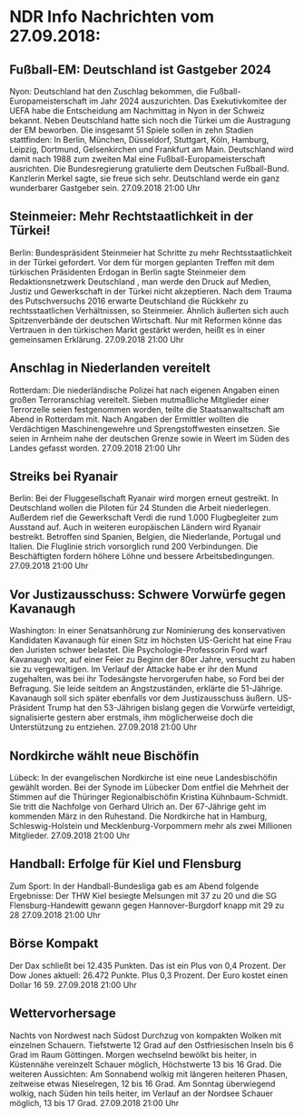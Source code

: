 # NDR Info Nachrichten vom 27.09.2018:


## Fußball-EM: Deutschland ist Gastgeber 2024
Nyon: Deutschland hat den Zuschlag bekommen, die Fußball-Europameisterschaft im Jahr 2024 auszurichten. Das Exekutivkomitee der UEFA habe die Entscheidung am Nachmittag in Nyon in der Schweiz bekannt. Neben Deutschland hatte sich noch die Türkei um die Austragung der EM beworben. Die insgesamt 51 Spiele sollen in zehn Stadien stattfinden: In Berlin, München, Düsseldorf, Stuttgart, Köln, Hamburg, Leipzig, Dortmund, Gelsenkirchen und Frankfurt am Main. Deutschland wird damit nach 1988 zum zweiten Mal eine Fußball-Europameisterschaft ausrichten. Die Bundesregierung gratulierte dem Deutschen Fußball-Bund. Kanzlerin Merkel sagte, sie freue sich sehr. Deutschland werde ein ganz wunderbarer Gastgeber sein. 27.09.2018 21:00 Uhr 

## Steinmeier: Mehr Rechtstaatlichkeit in der Türkei!
Berlin: Bundespräsident Steinmeier hat Schritte zu mehr Rechtsstaatlichkeit in der Türkei gefordert. Vor dem für morgen geplanten Treffen mit dem türkischen Präsidenten Erdogan in Berlin sagte Steinmeier dem Redaktionsnetzwerk Deutschland , man werde den Druck auf Medien, Justiz und Gewerkschaft in der Türkei nicht akzeptieren. Nach dem Trauma des Putschversuchs 2016 erwarte Deutschland die Rückkehr zu rechtsstaatlichen Verhältnissen, so Steinmeier. Ähnlich äußerten sich auch Spitzenverbände der deutschen Wirtschaft. Nur mit Reformen könne das Vertrauen in den türkischen Markt gestärkt werden, heißt es in einer gemeinsamen Erklärung. 27.09.2018 21:00 Uhr 

## Anschlag in Niederlanden vereitelt
Rotterdam: Die niederländische Polizei hat nach eigenen Angaben einen großen Terroranschlag vereitelt. Sieben mutmaßliche Mitglieder einer Terrorzelle seien festgenommen worden, teilte die Staatsanwaltschaft am Abend in Rotterdam mit. Nach Angaben der Ermittler wollten die Verdächtigen Maschinengewehre und Sprengstoffwesten einsetzen. Sie seien in Arnheim nahe der deutschen Grenze sowie in Weert im Süden des Landes gefasst worden. 27.09.2018 21:00 Uhr 

## Streiks bei Ryanair
Berlin: Bei der Fluggesellschaft Ryanair wird morgen erneut gestreikt. In Deutschland wollen die Piloten für 24 Stunden die Arbeit niederlegen. Außerdem rief die Gewerkschaft Verdi die rund 1.000 Flugbegleiter zum Ausstand auf. Auch in weiteren europäischen Ländern wird Ryanair bestreikt. Betroffen sind Spanien, Belgien, die Niederlande, Portugal und Italien. Die Fluglinie strich vorsorglich rund 200 Verbindungen. Die Beschäftigten fordern höhere Löhne und bessere Arbeitsbedingungen. 27.09.2018 21:00 Uhr 

## Vor Justizausschuss: Schwere Vorwürfe gegen Kavanaugh
Washington: In einer Senatsanhörung zur Nominierung des konservativen Kandidaten Kavanaugh für einen Sitz im höchsten US-Gericht hat eine Frau den Juristen schwer belastet. Die Psychologie-Professorin Ford warf Kavanaugh vor, auf einer Feier zu Beginn der 80er Jahre, versucht zu haben sie zu vergewaltigen. Im Verlauf der Attacke habe er ihr den Mund zugehalten, was bei ihr Todesängste hervorgerufen habe, so Ford bei der Befragung. Sie leide seitdem an Angstzuständen, erklärte die 51-Jährige. Kavanaugh soll sich später ebenfalls vor dem Justizausschuss äußern. US-Präsident Trump hat den 53-Jährigen bislang gegen die Vorwürfe verteidigt, signalisierte gestern aber erstmals, ihm möglicherweise doch die Unterstützung zu entziehen. 27.09.2018 21:00 Uhr 

## Nordkirche wählt neue Bischöfin
Lübeck: In der evangelischen Nordkirche ist eine neue Landesbischöfin gewählt worden. Bei der Synode im Lübecker Dom entfiel die Mehrheit der Stimmen auf die Thüringer Regionalbischöfin Kristina Kühnbaum-Schmidt. Sie tritt die Nachfolge von Gerhard Ulrich an. Der 67-Jährige geht im kommenden März in den Ruhestand. Die Nordkirche hat in Hamburg, Schleswig-Holstein und Mecklenburg-Vorpommern mehr als zwei Millionen Mitglieder. 27.09.2018 21:00 Uhr 

## Handball: Erfolge für Kiel und Flensburg
Zum Sport: In der Handball-Bundesliga gab es am Abend folgende Ergebnisse: Der THW Kiel besiegte Melsungen mit 37 zu 20 und die SG Flensburg-Handewitt gewann gegen Hannover-Burgdorf knapp mit 29 zu 28 27.09.2018 21:00 Uhr 

## Börse Kompakt
Der Dax schließt bei 12.435 Punkten. Das ist ein Plus von 0,4 Prozent. Der Dow Jones aktuell: 26.472 Punkte. Plus 0,3 Prozent. Der Euro kostet einen Dollar 16 59. 27.09.2018 21:00 Uhr 

## Wettervorhersage
Nachts von Nordwest nach Südost Durchzug von kompakten Wolken mit einzelnen Schauern. Tiefstwerte 12 Grad auf den Ostfriesischen Inseln bis 6 Grad im Raum Göttingen. Morgen wechselnd bewölkt bis heiter, in Küstennähe vereinzelt Schauer möglich, Höchstwerte 13 bis 16 Grad. Die weiteren Aussichten: Am Sonnabend wolkig mit längeren heiteren Phasen, zeitweise etwas Nieselregen, 12 bis 16 Grad. Am Sonntag überwiegend wolkig, nach Süden hin teils heiter, im Verlauf an der Nordsee Schauer möglich, 13 bis 17 Grad. 27.09.2018 21:00 Uhr 
